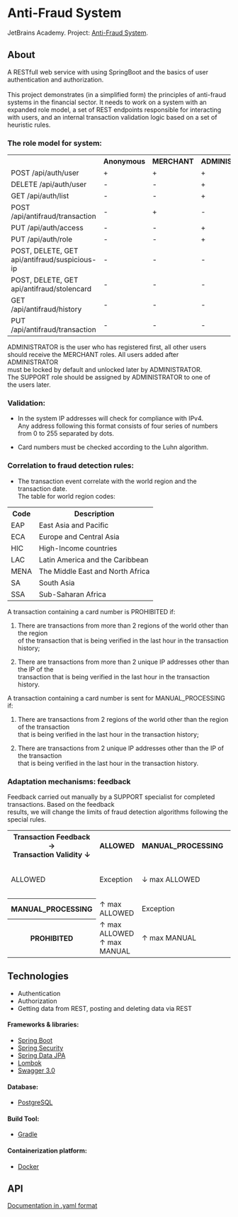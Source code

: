 # Anti-Fraud System
JetBrains Academy. Project: [Anti-Fraud System](https://hyperskill.org/projects/232?track=12).

## About 
A RESTfull web service with using SpringBoot and the basics of user authentication and authorization. <br> <br>
This project demonstrates (in a simplified form) the principles of anti-fraud systems in the financial sector.
It needs to work on a system with an expanded role model, a set of REST endpoints responsible for interacting with users, and an internal transaction validation logic based on a set of heuristic rules.

### The role model for system:</br>
<table>
<tr>
    <th></th>
    <th>Anonymous</th>
    <th>MERCHANT</th>
    <th>ADMINISTRATOR</th>
    <th>SUPPORT</th>
</tr>
<tr>
    <td>POST /api/auth/user</td>
    <td>+</td>
    <td>+</td>
    <td>+</td>
    <td>+</td>
</tr>
<tr>
    <td>DELETE /api/auth/user</td>
    <td>-</td>
    <td>-</td>
    <td>+</td>
    <td>-</td>
</tr>
<tr>
    <td>GET /api/auth/list</td>
    <td>-</td>
    <td>-</td>
    <td>+</td>
    <td>+</td>
</tr>
<tr>
    <td>POST /api/antifraud/transaction</td>
    <td>-</td>
    <td>+</td>
    <td>-</td>
    <td>-</td>
</tr>
<tr>
    <td>PUT /api/auth/access</td>
    <td>-</td>
    <td>-</td>
    <td>+</td>
    <td>-</td>
</tr>
<tr>
    <td>PUT /api/auth/role</td>
    <td>-</td>
    <td>-</td>
    <td>+</td>
    <td>-</td>
</tr>
<tr>
    <td>POST, DELETE, GET api/antifraud/suspicious-ip</td>
    <td>-</td>
    <td>-</td>
    <td>-</td>
    <td>+</td>
</tr>
<tr>
    <td>POST, DELETE, GET api/antifraud/stolencard</td>
    <td>-</td>
    <td>-</td>
    <td>-</td>
    <td>+</td>
</tr>
<tr>
    <td>GET /api/antifraud/history</td>
    <td>-</td>
    <td>-</td>
    <td>-</td>
    <td>+</td>
</tr>
<tr>
    <td>PUT /api/antifraud/transaction</td>
    <td>-</td>
    <td>-</td>
    <td>-</td>
    <td>+</td>
</tr>
</table>

ADMINISTRATOR is the user who has registered first, all other users</br>
should receive the MERCHANT roles. All users added after ADMINISTRATOR</br>
must be locked by default and unlocked later by ADMINISTRATOR.</br>
The SUPPORT role should be assigned by ADMINISTRATOR to one of</br>
the users later.

### Validation: 
* In the system  IP addresses will check for compliance with IPv4.</br>
Any address following this format consists of four series of numbers</br>
from 0 to 255 separated by dots.

* Card numbers must be checked according to the Luhn algorithm.

### Correlation to fraud detection rules:

* The transaction event correlate with the world region and the transaction date.</br>
The table for world region codes:

<table>
    <tr>
        <th>Code</th>
        <th>Description</th>
    </tr>
    <tr>
        <td>EAP</td>
        <td>East Asia and Pacific</td>
    </tr>
    <tr>
        <td>ECA</td>
        <td>Europe and Central Asia</td>
    </tr>
    <tr>
        <td>HIC</td>
        <td>High-Income countries</td>
    </tr>
    <tr>
        <td>LAC</td>
        <td>Latin America and the Caribbean</td>
    </tr>
    <tr>
        <td>MENA</td>
        <td>The Middle East and North Africa</td>
    </tr>
    <tr>
        <td>SA</td>
        <td>South Asia</td>
    </tr>
    <tr>
        <td>SSA</td>
        <td>Sub-Saharan Africa</td>
    </tr>
</table>

A transaction containing a card number is PROHIBITED if:

1. There are transactions from more than 2 regions of the world other than the region</br>
of the transaction that is being verified in the last hour in the transaction history;

2. There are transactions from more than 2 unique IP addresses other than the IP of the</br>
transaction that is being verified in the last hour in the transaction history.

A transaction containing a card number is sent for MANUAL_PROCESSING if:

1. There are transactions from 2 regions of the world other than the region of the transaction</br>
that is being verified in the last hour in the transaction history;

2. There are transactions from 2 unique IP addresses other than the IP of the transaction</br>
that is being verified in the last hour in the transaction history.

### Adaptation mechanisms: feedback

Feedback carried out
manually by a SUPPORT specialist for completed transactions. Based on the feedback</br>
results, we will change the limits of fraud detection algorithms following the special rules.

<table>
    <tr>
        <th>Transaction Feedback →</br>
        Transaction Validity ↓</th>
        <th>ALLOWED</th>
        <th>MANUAL_PROCESSING</th>
        <th>PROHIBITED</th>
    </tr>
    <tr>
        <td>ALLOWED</td>
        <td>Exception</td>
        <td>↓ max ALLOWED</td>
        <td>↓ max ALLOWED
            </br>↓ max MANUAL</td>
    </tr>
    <tr>
        <th>MANUAL_PROCESSING</th>
        <td>↑ max ALLOWED</td>
        <td>Exception</td>
        <td>↓ max MANUAL</td>
    </tr>
    <tr>
        <th>PROHIBITED</th>
        <td>↑ max ALLOWED</br>
            ↑ max MANUAL</td>
        <td>↑ max MANUAL</td>
        <td>Exception</td>
    </tr>
    </tbody>
</table>

## Technologies

* Authentication
* Authorization
* Getting data from REST, posting and deleting data via REST

#### Frameworks & libraries: 
* [Spring Boot](https://spring.io/projects/spring-boot) 
* [Spring Security](https://spring.io/projects/spring-security) 
* [Spring Data JPA](https://spring.io/projects/spring-data-jpa)
* [Lombok](https://projectlombok.org/)
* [Swagger 3.0](https://swagger.io/specification/)

#### Database:
* [PostgreSQL](https://www.postgresql.org/)

#### Build Tool:
* [Gradle](https://gradle.org/)

#### Containerization platform:
* [Docker](https://www.docker.com/)

## API
[Documentation in .yaml format](https://github.com/ValeriaPiont/Anti-Fraud-System/blob/master/anti-fraud-api.yaml)

